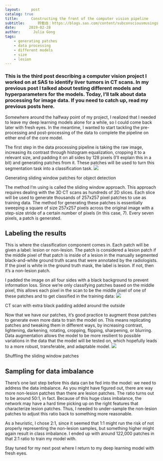 ```yaml
---
layout:     post
catalog: true
title:      Constructing the front of the computer vision pipeline
subtitle:      转载自：https://blogs.sas.com/content/subconsciousmusings/2019/02/28/constructing-the-front-of-the-computer-vision-pipeline/
date:      2019-02-28
author:      Julia Gong
tags:
    - generating patches
    - data processing
    - different models
    - size
    - lesion
---
```


### This is the third post describing a computer vision project I worked on at SAS to identify liver tumors in CT scans. In my previous post I talked about testing different models and hyperparameters for the models. Today, I’ll talk about data processing for image data. If you need to catch up, read my previous posts here.

Somewhere around the halfway point of my project, I realized that I needed to leave my deep learning models alone for a while, so I could come back later with fresh eyes. In the meantime, I wanted to start tackling the pre-processing and post-processing of the data to complete the pipeline on either end of the core model.

The first step in the data processing pipeline is taking the raw image, increasing its contrast through histogram equalization, cropping it to a relevant size, and padding it on all sides by 128 pixels (I’ll explain this in a bit) and generating patches from it. These patches will be used to turn this segmentation task into a classification task.
![](https://blogs.sas.com/content/subconsciousmusings/files/2019/02/patch-generation-for-object-detection.png)


Generating sliding window patches for object detection

The method I’m using is called the sliding window approach. This approach requires dealing with the 3D CT scans as hundreds of 2D slices. Each slice will be used to generate thousands of 257x257 pixel patches to use as training data. The method for generating these patches is essentially sweeping a square of size 257x257 pixels across the original image with a step-size stride of a certain number of pixels (in this case, 7). Every seven pixels, a patch is generated.

## **Labeling the results**

This is where the classification component comes in. Each patch will be given a label: lesion or non-lesion. The patch is considered a lesion patch if the middle pixel of that patch is inside of a lesion in the manually segmented black-and-white ground truth scans that were annotated by the radiologists. If the pixel is white in the ground truth mask, the label is lesion. If not, then it’s a non-lesion patch.

I padded the image on all four sides with a black background to prevent information loss. Since we’re only classifying patches based on the middle pixel, this allows each pixel in the scan to be the middle pixel of one of these patches and to get classified in the training data:
![](https://blogs.sas.com/content/subconsciousmusings/files/2019/02/image-padding.png)


CT scan with extra black padding added around the outside

Now that we have our patches, it’s good practice to augment those patches to generate even more data to train the model on. This means replicating patches and tweaking them in different ways, by increasing contrast, lightening, darkening, rotating, cropping, flipping, sharpening, or blurring. Data augmentation allows the model to be more resilient to possible variations in the data that the model will be tested on, which hopefully leads to a more robust, transferable, and adaptable model.
![](https://blogs.sas.com/content/subconsciousmusings/files/2019/02/data-shuffling.png)


Shuffling the sliding window patches

## Sampling for data imbalance

There’s one last step before this data can be fed into the model: we need to address the data imbalance. As you might have figured out, there are way more non-lesion patches than there are lesion patches. The ratio turns out to be around 50:1, in fact. Because of this huge class imbalance, the network may have a hard time picking up on the right features that characterize lesion patches. Thus, I needed to under-sample the non-lesion patches to adjust this ratio back to something more reasonable.

As a heuristic, I chose 2:1, since it seemed that 1:1 might run the risk of not properly representing the non-lesion samples, but something higher might again result in class imbalance. I ended up with around 122,000 patches in that 2:1 ratio to train my model with.

Stay tuned for my next post where I return to my deep learning model with fresh eyes.
